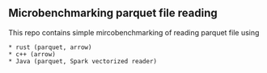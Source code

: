 ## Microbenchmarking parquet file reading

This repo contains simple mircobenchmarking of reading parquet file using

    * rust (parquet, arrow)
    * c++ (arrow)
    * Java (parquet, Spark vectorized reader)


